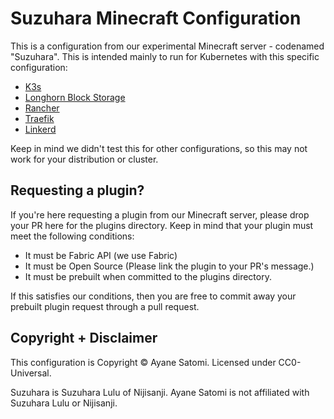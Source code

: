 # Suzuhara Minecraft Configuration

This is a configuration from our experimental Minecraft server - codenamed "Suzuhara". This is intended mainly to run for Kubernetes with this specific configuration:

- [K3s](https://k3s.io)
- [Longhorn Block Storage](https://longhorn.io/)
- [Rancher](https://rancher.com)
- [Traefik](https://traefik.io)
- [Linkerd](https://linkerd.io/)

Keep in mind we didn't test this for other configurations, so this may not work for your distribution or cluster.

## Requesting a plugin?

If you're here requesting a plugin from our Minecraft server, please drop your PR here for the plugins directory. Keep in mind that your plugin must meet the following conditions:

- It must be Fabric API (we use Fabric)
- It must be Open Source (Please link the plugin to your PR's message.)
- It must be prebuilt when committed to the plugins directory.

If this satisfies our conditions, then you are free to commit away your prebuilt plugin request through a pull request.

## Copyright + Disclaimer

This configuration is Copyright &copy; Ayane Satomi. Licensed under CC0-Universal.

Suzuhara is Suzuhara Lulu of Nijisanji. Ayane Satomi is not affiliated with Suzuhara Lulu or Nijisanji.